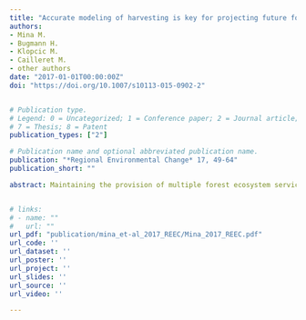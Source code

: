 ```yaml
---
title: "Accurate modeling of harvesting is key for projecting future forest dynamics: a case study in the Slovenian mountains"
authors:
- Mina M.
- Bugmann H.
- Klopcic M.
- Cailleret M.
- other authors
date: "2017-01-01T00:00:00Z"
doi: "https://doi.org/10.1007/s10113-015-0902-2"


# Publication type.
# Legend: 0 = Uncategorized; 1 = Conference paper; 2 = Journal article; 3 = Preprint / Working Paper; 4 = Report; 5 = Book; 6 = Book section;
# 7 = Thesis; 8 = Patent
publication_types: ["2"]

# Publication name and optional abbreviated publication name.
publication: "*Regional Environmental Change* 17, 49-64"
publication_short: ""

abstract: Maintaining the provision of multiple forest ecosystem services requires to take into consideration forest sensitivity and adaptability to a changing environ-ment. In this context, dynamic models are indispensable to assess the combined effects of management and climate change on forest dynamics. We evaluated the importance of implementing different approaches for simulating forest management in the climate-sensitive gap model ForClim and compared its outputs with forest inventory data at multiple sites across the European Alps. The model was then used to study forest dynamics in representative silver fir–European beech stands in the Dinaric Mountains (Slovenia) under current management and different climate scenarios. On average, ForClim accurately predicted the development of basal area and stem numbers, but the type of harvesting algorithm used and the information for stand initialization are key elements that must be defined care-fully. Empirical harvesting functions that rigorously impose the number and size of stems to remove fail to reproduce stand dynamics when growth is just slightly under-or overestimated, and thus should be substituted by analytical thinning algorithms that are based on stochastic distribution functions. Long-term simulations revealed that both management and climate change negatively impact conifer growth and regeneration. Under current climate, most of the simulated stands were dominated by European beech at the end of the simulation (i.e., 2150 AD), due to the decline of silver fir and Norway spruce caused mainly by harvesting. This trend was amplified under climate change as growth of European beech was favored by higher temperatures, in contrast to drought-induced growth reductions in both conifers. This forest development sce-nario is highly undesired by local managers who aim at preserving conifers with high economic value. Overall, our results suggest that maintaining a considerable share of conifers in these forests may not be feasible under climate change, especially at lower elevations where foresters should consider alternative management strategies


# links:
# - name: ""
#   url: ""
url_pdf: "publication/mina_et-al_2017_REEC/Mina_2017_REEC.pdf"
url_code: ''
url_dataset: ''
url_poster: ''
url_project: ''
url_slides: ''
url_source: ''
url_video: ''

---
```

